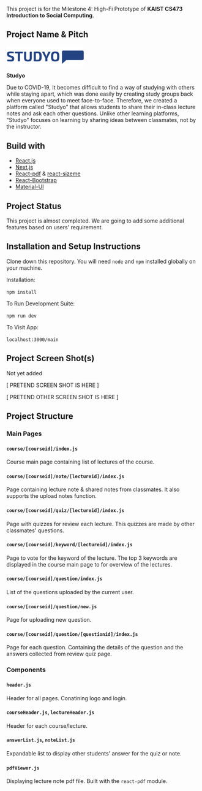 This project is for the Milestone 4: High-Fi Prototype of **KAIST CS473 Introduction to Social Computing**.

## Project Name & Pitch

<img src="https://github.com/CS473-studyo/studyo-front/blob/develop/public/Logo.png" width="40%"></img>

**Studyo**

Due to COVID-19, It becomes difficult to find a way of studying with others while staying apart, which was done easily by creating study groups back when everyone used to meet face-to-face. Therefore, we created a platform called "Studyo" that allows students to share their in-class lecture notes and ask each other questions. Unlike other learning platforms, "Studyo" focuses on learning by sharing ideas between classmates, not by the instructor.

## Build with

- [React.js](https://reactjs.org)
- [Next.js](https://nextjs.org)
- [React-pdf](https://react-pdf.org) & [react-sizeme](https://github.com/ctrlplusb/react-sizeme)
- [React-Bootstrap](https://react-bootstrap.github.io)
- [Material-UI](https://material-ui.com)


## Project Status

This project is almost completed. We are going to add some additional features based on users' requirement.

## Installation and Setup Instructions

Clone down this repository. You will need `node` and `npm` installed globally on your machine.  

Installation:

`npm install`  

To Run Development Suite:  

`npm run dev`  

To Visit App:

`localhost:3000/main`  

## Project Screen Shot(s)

Not yet added

[ PRETEND SCREEN SHOT IS HERE ]

[ PRETEND OTHER SCREEN SHOT IS HERE ]

## Project Structure

### Main Pages

#### `course/[courseid]/index.js`
Course main page containing list of lectures of the course.

#### `course/[courseid]/note/[lectureid]/index.js`
Page containing lecture note & shared notes from classmates. It also supports the upload notes function.

#### `course/[courseid]/quiz/[lectureid]/index.js`
Page with quizzes for review each lecture. This quizzes are made by other classmates' questions.

#### `course/[courseid]/keyword/[lectureid]/index.js`
Page to vote for the keyword of the lecture. The top 3 keywords are displayed in the course main page to for overview of the lectures.

#### `course/[courseid]/question/index.js`
List of the questions uploaded by the current user.

#### `course/[courseid]/question/new.js`
Page for uploading new question.

#### `course/[courseid]/question/[questionid]/index.js`
Page for each question. Containing the details of the question and the answers collected from review quiz page.


### Components

#### `header.js`
Header for all pages. Conatining logo and login.

#### `courseHeader.js`, `lectureHeader.js`
Header for each course/lecture.

#### `answerList.js`, `noteList.js`
Expandable list to display other students' answer for the quiz or note.

#### `pdfViewer.js`
Displaying lecture note pdf file. Built with the `react-pdf` module.
